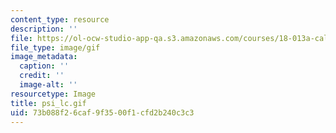 ```yaml
---
content_type: resource
description: ''
file: https://ol-ocw-studio-app-qa.s3.amazonaws.com/courses/18-013a-calculus-with-applications-spring-2005/73b088f26caf9f3500f1cfd2b240c3c3_psi_lc.gif
file_type: image/gif
image_metadata:
  caption: ''
  credit: ''
  image-alt: ''
resourcetype: Image
title: psi_lc.gif
uid: 73b088f2-6caf-9f35-00f1-cfd2b240c3c3
---
```

